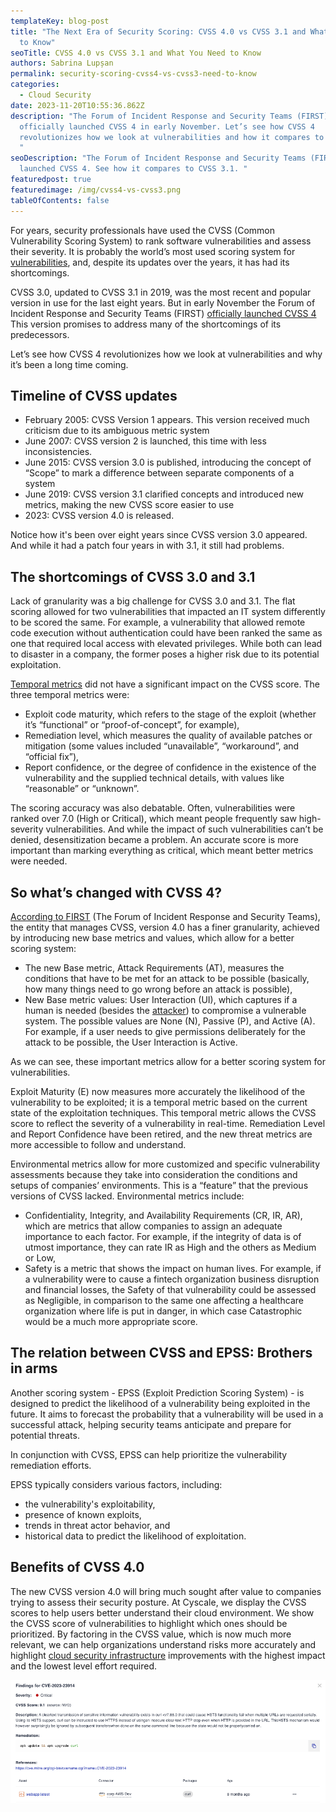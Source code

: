 ```yaml
---
templateKey: blog-post
title: "The Next Era of Security Scoring: CVSS 4.0 vs CVSS 3.1 and What You Need
  to Know"
seoTitle: CVSS 4.0 vs CVSS 3.1 and What You Need to Know
authors: Sabrina Lupșan
permalink: security-scoring-cvss4-vs-cvss3-need-to-know
categories:
  - Cloud Security
date: 2023-11-20T10:55:36.862Z
description: "The Forum of Incident Response and Security Teams (FIRST)
  officially launched CVSS 4 in early November. Let’s see how CVSS 4
  revolutionizes how we look at vulnerabilities and how it compares to CVSS 3.1.
  "
seoDescription: "The Forum of Incident Response and Security Teams (FIRST) has
  launched CVSS 4. See how it compares to CVSS 3.1. "
featuredpost: true
featuredimage: /img/cvss4-vs-cvss3.png
tableOfContents: false
---
```

For years, security professionals have used the CVSS (Common Vulnerability Scoring System) to rank software vulnerabilities and assess their severity. It is probably the world’s most used scoring system for [vulnerabilities](https://cyscale.com/blog/critical-vulnerabilities-kubernetes-secrets-risk/), and, despite its updates over the years, it has had its shortcomings.  

CVSS 3.0, updated to CVSS 3.1 in 2019, was the most recent and popular version in use for the last eight years. But in early November the Forum of Incident Response and Security Teams (FIRST) [officially launched CVSS 4](https://www.first.org/cvss/v4-0/index.html) This version promises to address many of the shortcomings of its predecessors.  

Let’s see how CVSS 4 revolutionizes how we look at vulnerabilities and why it’s been a long time coming. 

## Timeline of CVSS updates 

* February 2005: CVSS Version 1 appears. This version received much criticism due to its ambiguous metric system 
* June 2007: CVSS version 2 is launched, this time with less inconsistencies. 
* June 2015: CVSS version 3.0 is published, introducing the concept of “Scope” to mark a difference between separate components of a system 
* June 2019: CVSS version 3.1 clarified concepts and introduced new metrics, making the new CVSS score easier to use 
* 2023: CVSS version 4.0 is released.  

Notice how it's been over eight years since CVSS version 3.0 appeared. And while it had a patch four years in with 3.1, it still had problems.   

## The shortcomings of CVSS 3.0 and 3.1 

Lack of granularity was a big challenge for CVSS 3.0 and 3.1. The flat scoring allowed for two vulnerabilities that impacted an IT system differently to be scored the same. For example, a vulnerability that allowed remote code execution without authentication could have been ranked the same as one that required local access with elevated privileges. While both can lead to disaster in a company, the former poses a higher risk due to its potential exploitation.  

[Temporal metrics](https://www.first.org/cvss/v3-1/cvss-v31-specification_r1.pdf) did not have a significant impact on the CVSS score. The three temporal metrics were: 

* Exploit code maturity, which refers to the stage of the exploit (whether it’s “functional” or “proof-of-concept”, for example), 
* Remediation level, which measures the quality of available patches or mitigation (some values included “unavailable”, “workaround”, and “official fix”), 
* Report confidence, or the degree of confidence in the existence of the vulnerability and the supplied technical details, with values like “reasonable” or “unknown”. 

The scoring accuracy was also debatable. Often, vulnerabilities were ranked over 7.0 (High or Critical), which meant people frequently saw high-severity vulnerabilities. And while the impact of such vulnerabilities can’t be denied, desensitization became a problem. An accurate score is more important than marking everything as critical, which meant better metrics were needed.  

## So what’s changed with CVSS 4? 

[According to FIRST](https://www.first.org/cvss/v4-0/index.html) (The Forum of Incident Response and Security Teams), the entity that manages CVSS, version 4.0 has a finer granularity, achieved by introducing new base metrics and values, which allow for a better scoring system: 

* The new Base metric, Attack Requirements (AT), measures the conditions that have to be met for an attack to be possible (basically, how many things need to go wrong before an attack is possible), 
* New Base metric values: User Interaction (UI), which captures if a human is needed (besides the [attacker](https://cyscale.com/blog/compromising-azure-cloud-as-guest/)) to compromise a vulnerable system. The possible values are None (N), Passive (P), and Active (A). For example, if a user needs to give permissions deliberately for the attack to be possible, the User Interaction is Active. 

As we can see, these important metrics allow for a better scoring system for vulnerabilities.  

Exploit Maturity (E) now measures more accurately the likelihood of the vulnerability to be exploited; it is a temporal metric based on the current state of the exploitation techniques. This temporal metric allows the CVSS score to reflect the severity of a vulnerability in real-time. Remediation Level and Report Confidence have been retired, and the new threat metrics are more accessible to follow and understand. 

Environmental metrics allow for more customized and specific vulnerability assessments because they take into consideration the conditions and setups of companies’ environments. This is a “feature” that the previous versions of CVSS lacked. Environmental metrics include: 

* Confidentiality, Integrity, and Availability Requirements (CR, IR, AR), which are metrics that allow companies to assign an adequate importance to each factor. For example, if the integrity of data is of utmost importance, they can rate IR as High and the others as Medium or Low, 
* Safety is a metric that shows the impact on human lives. For example, if a vulnerability were to cause a fintech organization business disruption and financial losses, the Safety of that vulnerability could be assessed as Negligible, in comparison to the same one affecting a healthcare organization where life is put in danger, in which case Catastrophic would be a much more appropriate score. 

## The relation between CVSS and EPSS: Brothers in arms 

Another scoring system - EPSS (Exploit Prediction Scoring System) - is designed to predict the likelihood of a vulnerability being exploited in the future. It aims to forecast the probability that a vulnerability will be used in a successful attack, helping security teams anticipate and prepare for potential threats.  

In conjunction with CVSS, EPSS can help prioritize the vulnerability remediation efforts. 

EPSS typically considers various factors, including: 

* the vulnerability's exploitability,  
* presence of known exploits,  
* trends in threat actor behavior, and  
* historical data to predict the likelihood of exploitation.  

## Benefits of CVSS 4.0

The new CVSS version 4.0 will bring much sought after value to companies trying to assess their security posture. At Cyscale, we display the CVSS scores to help users better understand their cloud environment. We show the CVSS score of vulnerabilities to highlight which ones should be prioritized. By factoring in the CVSS value, which is now much more relevant, we can help organizations understand risks more accurately and highlight [cloud security infrastructure](https://cyscale.com/blog/cloud-infrastructure-security/) improvements with the highest impact and the lowest level effort required. 

<img src="/img/cve-screen.png" alt="CVE vulnerability info card in Cyscale" title="" class=" blog-image-shadow " style="width:auto;height:auto;"/>